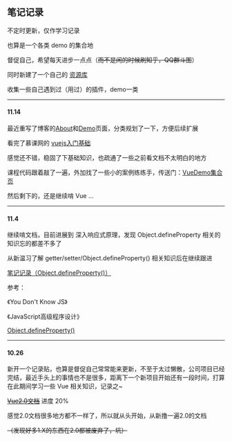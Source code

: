 ## 笔记记录  

不定时更新，仅作学习记录

也算是一个各类 demo 的集合地

督促自己，希望每天进步一点点（~~而不是闲的时候刷知乎，QQ群斗图~~）

同时新建了一个自己的 [资源库](https://github.com/hanekaoru/Repository)

收集一些自己遇到过（用过）的插件，demo一类

----
#### 11.14

最近重写了博客的[About](http://hanekaoru.com/about/)和[Demo](http://hanekaoru.com/about/demo.html)页面，分类规划了一下，方便后续扩展

看完了慕课网的 [vuejs入门基础](http://www.imooc.com/learn/694)

感觉还不错，稳固了下基础知识，也疏通了一些之前看文档不太明白的地方

课程代码跟着敲了一遍，外加找了一些小的案例练练手，传送门：[VueDemo集合页](https://github.com/hanekaoru/WebLearningNotes/tree/master/VueDemo)

然后剩下的，还是继续啃 Vue ...

----
#### 11.4

继续啃文档，目前进展到 深入响应式原理，发现 Object.defineProperty 相关的知识忘的都差不多了

从新温习了解 getter/setter/Object.defineProperty() 相关知识后在继续跟进

[笔记记录（Object.defineProperty()）](http://hanekaoru.com/object-defineproperty/)

参考：

《You Don't Know JS》

《JavaScript高级程序设计》

[Object.defineProperty()](https://developer.mozilla.org/zh-CN/docs/Web/JavaScript/Reference/Global_Objects/Object/defineProperty)

----

#### 10.26

新开一个记录贴，也算是督促自己常常能来更新，不至于太过懒散，公司项目已经完结，最近手头上的事情也不是很多，距离下一个新项目开始还有一段时间，打算在此期间学习一些 Vue 相关知识，记录之~

~~[Vue2.0文档](https://vuefe.cn/guide/)~~ 进度 20%

感觉2.0文档很多地方都不一样了，所以就从头开始，从新撸一遍2.0的文档 

~~（发现好多1.X的东西在2.0都被废弃了，坑）~~


